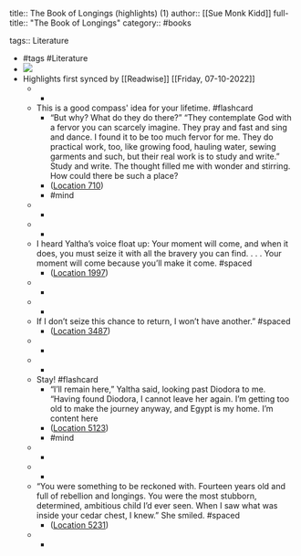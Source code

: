 title:: The Book of Longings (highlights) (1)
author:: [[Sue Monk Kidd]]
full-title:: "The Book of Longings"
category:: #books

tags:: Literature

- #tags #Literature
- ![](https://m.media-amazon.com/images/I/91UOcYn3bKL._SY160.jpg)
- Highlights first synced by [[Readwise]] [[Friday, 07-10-2022]]
	- -
	- This is a good compass' idea for your lifetime. #flashcard
		- “But why? What do they do there?” “They contemplate God with a fervor you can scarcely imagine. They pray and fast and sing and dance. I found it to be too much fervor for me. They do practical work, too, like growing food, hauling water, sewing garments and such, but their real work is to study and write.” Study and write. The thought filled me with wonder and stirring. How could there be such a place?
		- ([Location 710](https://readwise.io/to_kindle?action=open&asin=B07Z4LLBQ4&location=710))
		- #mind
	- -
	- -
	- I heard Yaltha’s voice float up: Your moment will come, and when it does, you must seize it with all the bravery you can find. . . . Your moment will come because you’ll make it come. #spaced
		- ([Location 1997](https://readwise.io/to_kindle?action=open&asin=B07Z4LLBQ4&location=1997))
	- -
	- -
	- If I don’t seize this chance to return, I won’t have another.” #spaced
		- ([Location 3487](https://readwise.io/to_kindle?action=open&asin=B07Z4LLBQ4&location=3487))
	- -
	- -
	- Stay! #flashcard
		- “I’ll remain here,” Yaltha said, looking past Diodora to me. “Having found Diodora, I cannot leave her again. I’m getting too old to make the journey anyway, and Egypt is my home. I’m content here
		- ([Location 5123](https://readwise.io/to_kindle?action=open&asin=B07Z4LLBQ4&location=5123))
		- #mind
	- -
	- -
	- “You were something to be reckoned with. Fourteen years old and full of rebellion and longings. You were the most stubborn, determined, ambitious child I’d ever seen. When I saw what was inside your cedar chest, I knew.” She smiled. #spaced
		- ([Location 5231](https://readwise.io/to_kindle?action=open&asin=B07Z4LLBQ4&location=5231))
	- -